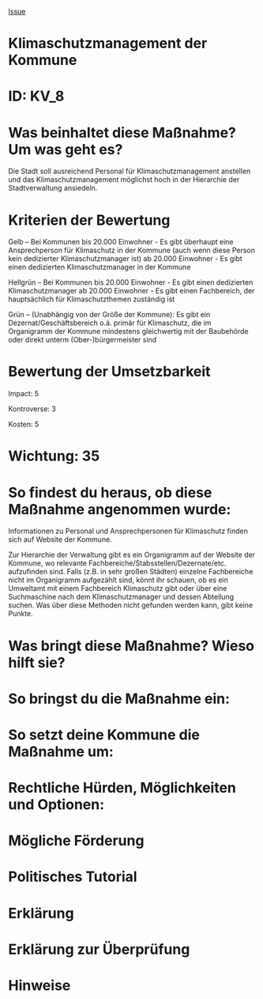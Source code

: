[Issue](https://github.com/OttoCFF/SLK-Massnahmen/issues/23)
# Klimaschutzmanagement der Kommune
# ID: KV_8
# Was beinhaltet diese Maßnahme? Um was geht es?

Die Stadt soll ausreichend Personal für Klimaschutzmanagement anstellen und das Klimaschutzmanagement möglichst hoch in der Hierarchie der Stadtverwaltung ansiedeln.

# Kriterien der Bewertung

Gelb – Bei Kommunen bis 20.000 Einwohner - Es gibt überhaupt eine Ansprechperson für Klimaschutz in der Kommune (auch wenn diese Person kein dedizierter Klimaschutzmanager ist)
ab 20.000 Einwohner - Es gibt einen dedizierten Klimaschutzmanager in der Kommune    

Hellgrün – Bei Kommunen bis 20.000 Einwohner - Es gibt einen dedizierten Klimaschutzmanager 
ab 20.000 Einwohner - Es gibt einen Fachbereich, der hauptsächlich für Klimaschutzthemen zuständig ist

Grün – (Unabhängig von der Größe der Kommune): Es gibt ein Dezernat/Geschäftsbereich o.ä. primär für Klimaschutz, die im Organigramm der Kommune mindestens gleichwertig mit der Baubehörde oder direkt unterm (Ober-)bürgermeister sind
# Bewertung der Umsetzbarkeit

Impact: 5

Kontroverse: 3

Kosten: 5
# Wichtung: 35

# So findest du heraus, ob diese Maßnahme angenommen wurde:
Informationen zu Personal und Ansprechpersonen für Klimaschutz finden sich auf Website der Kommune.

Zur Hierarchie der Verwaltung gibt es ein Organigramm auf der Website der Kommune, wo relevante Fachbereiche/Stabsstellen/Dezernate/etc. aufzufinden sind. Falls (z.B. in sehr großen Städten) einzelne Fachbereiche nicht im Organigramm aufgezählt sind, könnt ihr schauen, ob es ein Umweltamt mit einem Fachbereich Klimaschutz gibt oder über eine Suchmaschine nach dem Klimaschutzmanager und dessen Abteilung suchen. Was über diese Methoden nicht gefunden werden kann, gibt keine Punkte.
# Was bringt diese Maßnahme? Wieso hilft sie?

# So bringst du die Maßnahme ein:

# So setzt deine Kommune die Maßnahme um:

# Rechtliche Hürden, Möglichkeiten und Optionen:

# Mögliche Förderung

# Politisches Tutorial

# Erklärung

# Erklärung zur Überprüfung

# Hinweise
